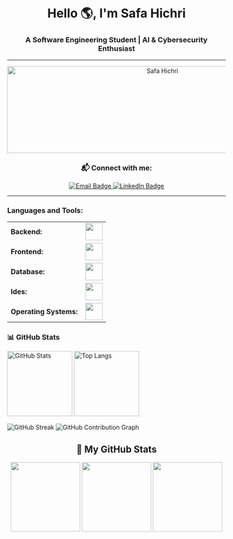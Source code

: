 <!-- Header with emoji and animation -->
<h1 align="center">
  Hello 🌎, I'm Safa Hichri
<h3 align="center">
  A Software Engineering Student | AI & Cybersecurity Enthusiast
</h3>

---
<p align="center">
  <img src="https://media2.giphy.com/media/v1.Y2lkPTc5MGI3NjExc2UzZHY5bzdjZWF6emFpZmMwdHloZzUzcmc1ZGcwdDMwenV0dWk4NyZlcD12MV9pbnRlcm5hbF9naWZfYnlfaWQmY3Q9Zw/LMcB8XospGZO8UQq87/giphy.gif" alt="Safa Hichri" width="700" height="200">
</p>

<h3 align="center">📬 Connect with me:</h3>
<p align="center">
  <a href="mailto:safahichri77@gmail.com" target="_blank">
    <img src="https://img.shields.io/badge/Email-D14836?style=for-the-badge&logo=gmail&logoColor=white" alt="Email Badge"/>
  </a>
  <a href="https://www.linkedin.com/in/safa-hichri-9386a6277/" target="_blank">
    <img src="https://img.shields.io/badge/LinkedIn-0A66C2?style=for-the-badge&logo=linkedin&logoColor=white" alt="LinkedIn Badge"/>
  </a>
</p>


---
<h3 align="left">Languages and Tools:</h3>
<table>
    <tr>
        <td style="font-weight: bold; padding-right: 10px; vertical-align: center; border: none;">Backend:</td>
        <td><img height="40" src="https://skillicons.dev/icons?i=php,java,python,laravel,spring,maven,nodejs,fastapi"/></td>
    </tr>
    <tr>
        <td style="font-weight: bold; padding-right: 10px; vertical-align: center;">Frontend:</td>
        <td><img height="40" src="https://skillicons.dev/icons?i=vue,react,mui,bootstrap,html,css,js,figma"/></td>
    </tr>
    <tr>
        <td style="font-weight: bold; padding-right: 10px; vertical-align: center; border: none;">Database:</td>
        <td><img height="40" src="https://skillicons.dev/icons?i=mysql"/></td>
    </tr>
    <tr>
        <td style="font-weight: bold; padding-right: 10px; vertical-align: center; border: none;">Ides:</td>
        <td><img height="40" src="https://skillicons.dev/icons?i=vscode,eclipse,visualstudio"/></td>
    </tr>
    <tr>
        <td style="font-weight: bold; padding-right: 10px; vertical-align: center; border: none;">Operating Systems:</td>
        <td><img height="40" src="https://skillicons.dev/icons?i=windows,ubuntu"/></td>
    </tr>
</table>


<!-- Badges -->
<h3 align="left">📊 GitHub Stats</h3>

<p align="left">
  <img src="https://github-readme-stats.vercel.app/api?username=safahichri2001&show_icons=true&theme=tokyonight" alt="GitHub Stats" height="150"/>
  <img src="https://github-readme-stats.vercel.app/api/top-langs/?username=safahichri2001&layout=compact&theme=tokyonight" alt="Top Langs" height="150"/>
</p>
<img src="https://github-readme-streak-stats.herokuapp.com?user=safahichri2001&theme=tokyonight&hide_border=false" alt="GitHub Streak" />
 <img src="https://github-contribution-grid.vercel.app/api?username=safahichri2001&theme=tokyo-night" alt="GitHub Contribution Graph" />
<h2 align="center">🚀 My GitHub Stats</h2>

<div align="center">
  <img src="https://github-readme-stats.vercel.app/api?username=safahichri2001&show_icons=true&theme=tokyonight" height="160"/>
  <img src="https://github-readme-stats.vercel.app/api/top-langs/?username=safahichri2001&layout=compact&theme=tokyonight" height="160"/>
  <img src="https://github-readme-streak-stats.herokuapp.com?user=safahichri2001&theme=tokyonight&hide_border=false" height="160"/>
</div>



